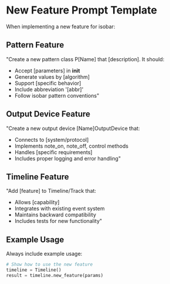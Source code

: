 # New Feature Prompt Template

When implementing a new feature for isobar:

## Pattern Feature
"Create a new pattern class P[Name] that [description]. It should:
- Accept [parameters] in __init__
- Generate values by [algorithm]
- Support [specific behavior]
- Include abbreviation '[abbr]'
- Follow isobar pattern conventions"

## Output Device Feature
"Create a new output device [Name]OutputDevice that:
- Connects to [system/protocol]
- Implements note_on, note_off, control methods
- Handles [specific requirements]
- Includes proper logging and error handling"

## Timeline Feature
"Add [feature] to Timeline/Track that:
- Allows [capability]
- Integrates with existing event system
- Maintains backward compatibility
- Includes tests for new functionality"

## Example Usage
Always include example usage:
```python
# Show how to use the new feature
timeline = Timeline()
result = timeline.new_feature(params)
```